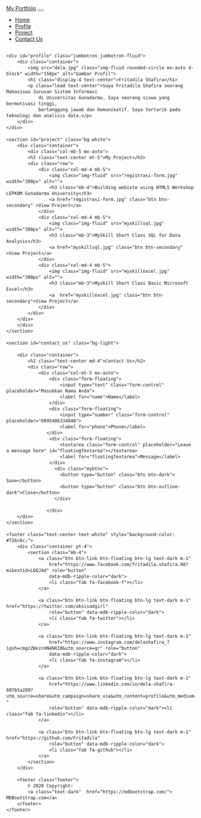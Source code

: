 <!DOCTYPE html>
<html lang="en">

<head>
    <meta charset="UTF-8">
    <meta name="viewport" content="width=device-width, initial-scale=1.0">
    <link href="https://cdn.jsdelivr.net/npm/bootstrap@5.3.0-alpha1/dist/css/bootstrap.min.css" rel="stylesheet"
        integrity="sha384-GLhlTQ8iRABdZLl6O3oVMWSktQOp6b7In1Zl3/Jr59b6EGGoI1aFkw7cmDA6j6gD" crossorigin="anonymous" />
    <link rel="stylesheet" href="https://cdnjs.cloudflare.com/ajax/libs/font-awesome/6.3.0/css/all.min.css"
        integrity="sha512-SzlrxWUlpfuzQ+pcUCosxcglQRNAq/DZjVsC0lE40xsADsfeQoEypE+enwcOiGjk/bSuGGKHEyjSoQ1zVisanQ=="
        crossorigin="anonymous">
    <title>Portfolio dela</title>
</head>

<style>
     body {
        display: flex;
        flex-direction: column;
        min-height: 100vh;
    }

    .container {
        margin-top: 5px;
        margin-bottom: 10px;
        flex: 1;
    }

        .jumbotron {
            padding-top: 2rem;
            background-color: #ffffffca;
            justify-content: center;
        }

        .mybtns {
            display: flex;
            flex-direction: row;
            align-items: center;
            justify-content: center;
            margin-top: 20px;

        }

        .mybtns > button {
            margin-right: 10px;
        }

        .footer {
            text-align: center;
            color: black;
            padding: 15px 0;
            background-color: rgb(0, 0, 0, 0.2);
        }
</style>

<body>
    <nav class="navbar navbar-expand-lg navbar-dark bg-secondary shadow">
        <div class="container">
            <a class="navbar-brand" href="#">My Portfolio</a>
            <button class="navbar-toggler" type="button" data-bs-toggle="collapse" data-bs-target="#navbarNav"
                aria-controls="navbarNav" aria-expanded="false" aria-label="Toggle navigation">
                <span class="navbar-toggler-icon"></span>
            </button>
            <div class="collapse navbar-collapse" id="navbarNav">
                <ul class="navbar-nav ms-auto">
                    <li class="nav-item"><a href="#home" class="nav-link active" aria-current="page">Home</a></li>
                    <li class="nav-item"><a href="#profile" class="nav-link">Profile</a></li>
                    <li class="nav-item"><a href="#project" class="nav-link">Project</a></li>
                    <li class="nav-item"><a href="#contact_us" class="nav-link">Contact Us</a></li>
                </ul>
            </div>
        </div>
    </nav>

    <div id="profile" class="jumbotron jumbotron-fluid">
        <div class="container">
            <img src="dela.jpg" class="img-fluid rounded-circle mx-auto d-block" width="150px" alt="Gambar Profil">
            <h1 class="display-4 text-center">Fritadila Shafira</h1>
            <p class="lead text-center">Saya Fritadila Shafira seorang Mahasiswa Jurusan Sistem Informasi 
                di Universitas Gunadarma. Saya seorang siswa yang bermotivasi tinggi, 
                bertanggung jawab dan komunikatif. Saya tertarik pada teknologi dan analisis data.</p>
        </div>
    </div>

    <section id="project" class="bg-white">
        <div class="container">
            <div class="col-mb-5 mx-auto">
            <h2 class="text-center mt-5">My Project</h2>
            <div class="row">
                <div class="col-md-4 mb-5">
                    <img class="img-fluid" src="registrasi-form.jpg" width="300px" alt="">
                    <h3 class="mb-4">Building webiste using HTML5 Workshop LEPKOM Gunadarma University</h3>
                    <a href="registrasi-form.jpg" class="btn btn-secondary" >View Project</a>
                </div>
                <div class="col-md-4 mb-5">
                    <img class="img-fluid" src="myskillsql.jpg" width="300px" alt="">
                    <h3 class="mb-3">MySkill Short Class SQL for Data Analysis</h3>
                    <a href="myskillsql.jpg" class="btn btn-secondary" >View Project</a>
                </div>
                <div class="col-md-4 mb-5">
                    <img class="img-fluid" src="myskillexcel.jpg" width="300px" alt="">
                    <h3 class="mb-3">Myskill Short Class Basic Microsoft Excel</h3>
                    <a  href="myskillexcel.jpg" class="btn btn-secondary">View Project</a>
                </div>
            </div>
        </div>
        </div>
    </section>

    <section id="contact_us" class="bg-light">
        
        <div class="container">
            <h2 class="text-center md-4">Contact Us</h2>
            <div class="row">
                <div class="col-mt-5 mx-auto">
                    <div class="form-floating">
                        <input type="text" class="form-control" placeholder="Masukkan Nama Anda">
                        <label for="name">Name</label>
                    </div>
                    <div class="form-floating">
                        <input type="number" class="form-control" placeholder="0895406334848">
                        <label for="phone">Phone</label>
                   </div>
                    <div class="form-floating">
                        <textarea class="form-control" placeholder="Leave a message here" id="floatingTextarea"></textarea>
                        <label for="floatingTextarea">Message</label>
                    </div>  
                      <div class="mybtns">
                        <button type="button" class="btn btn-dark"> Save</button>
                        <button type="button" class="btn btn-outline-dark">Close</button>
                      </div>
                
                   </div>
        </div>
    </section>

    <footer class="text-center text-white" style="background-color: #726c6c;">
        <div class="container pt-4">
            <section class="mb-4">
                <a class="btn btn-link btn-floating btn-lg text-dark m-1"
                    href="https://www.facebook.com/fritadila.shafira.98?mibextid=LQQJ4d" role="button"
                    data-mdb-ripple-color="dark">
                    <li class="fab fa-facebook-f"></li>
                </a>

                <a class="btn btn-link btn-floating btn-lg text-dark m-1" href="https://twitter.com/aksisadgirl"
                    role="button" data-mdb-ripple-color="dark">
                    <li class="fab fa-twitter"></li>
                </a>

                <a class="btn btn-link btn-floating btn-lg text-dark m-1"
                    href="https://www.instagram.com/delashafira_?igsh=cmgzZWxzcmN4NXI0&utm_source=qr" role="button"
                    data-mdb-ripple-color="dark">
                    <li class="fab fa-instagram"></li>
                </a>

                <a class="btn btn-link btn-floating btn-lg text-dark m-1"
                    href="https://www.linkedin.com/in/dela-shafira-607b5a289?utm_source=share&utm_campaign=share_via&utm_content=profile&utm_medium=ios_app "
                    role="button" data-mdb-ripple-color="dark"><li class="fab fa-linkedin"></li>
                </a>

                <a class="btn btn-link btn-floating btn-lg text-dark m-1" href="https://github.com/Fritadila"
                    role="button" data-mdb-ripple-color="dark">
                    <li class="fab fa-github"></li>
                </a>
            </section>
        </div>

        <footer class="footer">
            © 2020 Copyright: 
            <a class="text-dark"  href="https://mdbootstrap.com/"> MDBootstrap.com</a>
        </footer>
    </footer>
</body>
</html>
